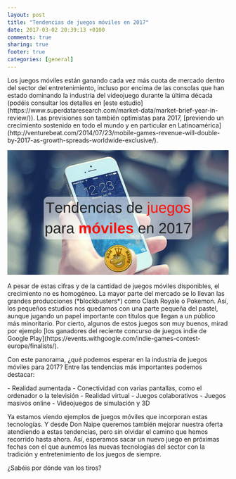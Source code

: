 ```yaml
---
layout: post
title: "Tendencias de juegos móviles en 2017"
date: 2017-03-02 20:39:13 +0100
comments: true
sharing: true
footer: true
categories: [general]
---
```

<p>Los juegos móviles están ganando cada vez más cuota de mercado dentro del sector del entretenimiento, incluso por encima de las consolas que han estado dominando la industria del videojuego durante la última década (podéis consultar los detalles en [este estudio](https://www.superdataresearch.com/market-data/market-brief-year-in-review/)). Las previsiones son también optimistas para 2017, [previendo un crecimiento sostenido en todo el mundo y en particular en Latinoamérica](http://venturebeat.com/2014/07/23/mobile-games-revenue-will-double-by-2017-as-growth-spreads-worldwide-exclusive/).<p>

![Tendencias juegos móviles](/images/tendencias_juegos_moviles_2017.png)

<p>A pesar de estas cifras y de la cantidad de juegos móviles disponibles, el crecimiento no es homogéneo. La mayor parte del mercado se lo llevan las grandes producciones (*blockbusters*) como Clash Royale o Pokemon. Así, los pequeños estudios nos quedamos con una parte pequeña del pastel, aunque jugando un papel importante con títulos que llegan a un público más minoritario. Por cierto, algunos de estos juegos son muy buenos, mirad por ejemplo [los ganadores del reciente concurso de juegos indie de Google Play](https://events.withgoogle.com/indie-games-contest-europe/finalists/).</p>

<p>Con este panorama, ¿qué podemos esperar en la industria de juegos móviles para 2017? Entre las tendencias más importantes podemos destacar:</p>

<p>
- Realidad aumentada  
- Conectividad con varias pantallas, como el ordenador o la televisión  
- Realidad virtual  
- Juegos colaborativos  
- Juegos masivos online  
- Videojuegos de simulación y 3D  
</p>

<p>Ya estamos viendo ejemplos de juegos móviles que incorporan estas tecnologías. Y desde Don Naipe queremos también mejorar nuestra oferta atendiendo a estas tendencias, pero sin olvidar el camino que hemos recorrido hasta ahora. Así, esperamos sacar un nuevo juego en próximas fechas con el que aunemos las nuevas tecnologías del sector con la tradición y entretenimiento de los juegos de siempre.</p>

<p>¿Sabéis por dónde van los tiros?</p>
